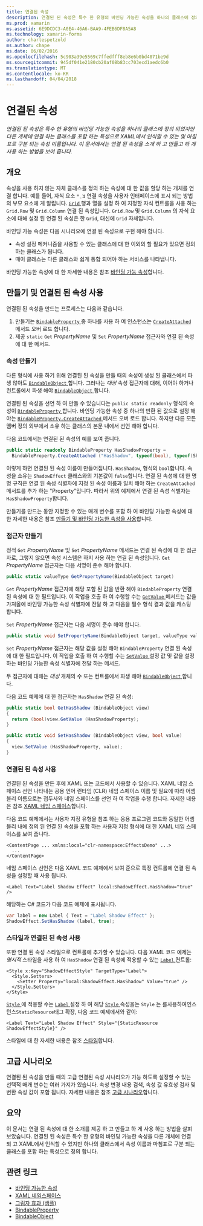 ```yaml
---
title: 연결된 속성
description: 연결된 된 속성은 특수 한 유형의 바인딩 가능한 속성을 하나의 클래스에 정의 되었지만 다른 개체에 연결 하는 클래스를 포함 하는 특성으로 XAML에서 인식할 수 있는 및 마침표로 구분 되는 속성 이름입니다. 이 문서에서는 연결 된 속성을 소개 하 고 만들고 하 게 사용 하는 방법을 보여 줍니다.
ms.prod: xamarin
ms.assetid: 6E9DCDC3-A0E4-46A6-BAA9-4FEB6DF8A5A8
ms.technology: xamarin-forms
author: charlespetzold
ms.author: chape
ms.date: 06/02/2016
ms.openlocfilehash: 5c903a39e5569c7ffedfff8eb8e6b0bd4071be9d
ms.sourcegitcommit: 945df041e2180cb20af08b83cc703ecd1aedc6b0
ms.translationtype: MT
ms.contentlocale: ko-KR
ms.lasthandoff: 04/04/2018
---
```

# <a name="attached-properties"></a>연결된 속성

_연결된 된 속성은 특수 한 유형의 바인딩 가능한 속성을 하나의 클래스에 정의 되었지만 다른 개체에 연결 하는 클래스를 포함 하는 특성으로 XAML에서 인식할 수 있는 및 마침표로 구분 되는 속성 이름입니다. 이 문서에서는 연결 된 속성을 소개 하 고 만들고 하 게 사용 하는 방법을 보여 줍니다._

## <a name="overview"></a>개요

속성을 사용 하지 않는 자체 클래스를 정의 하는 속성에 대 한 값을 할당 하는 개체를 연결 합니다. 예를 들어, 자식 요소 צ ְ ײ 연결 속성을 사용자 인터페이스에 표시 되는 방법의 부모 요소에 게 알립니다. [ `Grid` ](https://developer.xamarin.com/api/type/Xamarin.Forms.Grid/) 행과 열을 설정 하 여 지정할 자식 컨트롤을 사용 하는 `Grid.Row` 및 `Grid.Column` 연결 된 속성입니다. `Grid.Row` 및 `Grid.Column` 의 자식 요소에 대해 설정 된 연결 된 속성은 한 `Grid`, 대신에 `Grid` 자체입니다.

바인딩 가능 속성은 다음 시나리오에 연결 된 속성으로 구현 해야 합니다.

- 속성 설정 메커니즘을 사용할 수 있는 클래스에 대 한 이외의 할 필요가 있으면 정의 하는 클래스가 됩니다.
- 때이 클래스는 다른 클래스와 쉽게 통합 되어야 하는 서비스를 나타냅니다.

바인딩 가능한 속성에 대 한 자세한 내용은 참조 [바인딩 가능 속성](~/xamarin-forms/xaml/bindable-properties.md)합니다.

## <a name="creating-and-consuming-an-attached-property"></a>만들기 및 연결된 된 속성 사용

연결된 된 속성을 만드는 프로세스는 다음과 같습니다.

1. 만들기는 [ `BindableProperty` ](https://developer.xamarin.com/api/type/Xamarin.Forms.BindableProperty/) 중 하나를 사용 하 여 인스턴스는 [ `CreateAttached` ](https://developer.xamarin.com/api/member/Xamarin.Forms.BindableProperty.CreateAttached/p/System.String/System.Type/System.Type/System.Object/Xamarin.Forms.BindingMode/Xamarin.Forms.BindableProperty+ValidateValueDelegate/Xamarin.Forms.BindableProperty+BindingPropertyChangedDelegate/Xamarin.Forms.BindableProperty+BindingPropertyChangingDelegate/Xamarin.Forms.BindableProperty+CoerceValueDelegate/Xamarin.Forms.BindableProperty+CreateDefaultValueDelegate/) 메서드 오버 로드 합니다.
1. 제공 `static` `Get` *PropertyName* 및 `Set` *PropertyName* 접근자와 연결 된 속성에 대 한 메서드.

### <a name="creating-a-property"></a>속성 만들기

다른 형식에 사용 하기 위해 연결된 된 속성을 만들 때의 속성이 생성 된 클래스에서 파생 않아도 [ `BindableObject` ](https://developer.xamarin.com/api/type/Xamarin.Forms.BindableObject/)합니다. 그러나는 *대상* 속성 접근자에 대해, 이어야 하거나 컨트롤에서 파생 해야 [ `BindableObject` ](https://developer.xamarin.com/api/type/Xamarin.Forms.BindableObject/)합니다.

연결된 된 속성을 선언 하 여 만들 수 있습니다는 `public static readonly` 형식의 속성이 [ `BindableProperty` ](https://developer.xamarin.com/api/type/Xamarin.Forms.BindableProperty/)합니다. 바인딩 가능한 속성 중 하나의 반환 된 값으로 설정 해야는 [ `BindableProperty.CreateAttached` ](https://developer.xamarin.com/api/member/Xamarin.Forms.BindableProperty.CreateAttached/p/System.String/System.Type/System.Type/System.Object/Xamarin.Forms.BindingMode/Xamarin.Forms.BindableProperty+ValidateValueDelegate/Xamarin.Forms.BindableProperty+BindingPropertyChangedDelegate/Xamarin.Forms.BindableProperty+BindingPropertyChangingDelegate/Xamarin.Forms.BindableProperty+CoerceValueDelegate/Xamarin.Forms.BindableProperty+CreateDefaultValueDelegate/) 메서드 오버 로드 합니다. 하지만 다른 모든 멤버 정의 외부에서 소유 하는 클래스의 본문 내에서 선언 해야 합니다.

다음 코드에서는 연결된 된 속성의 예를 보여 줍니다.

```csharp
public static readonly BindableProperty HasShadowProperty =
  BindableProperty.CreateAttached ("HasShadow", typeof(bool), typeof(ShadowEffect), false);
```

이렇게 하면 연결된 된 속성 이름이 만들어집니다. `HasShadow`, 형식의 `bool`합니다. 속성을 소유는 `ShadowEffect` 클래스와의 기본값이 `false`합니다. 연결 된 속성에 대 한 명명 규칙은 연결 된 속성 식별자에 지정 된 속성 이름과 일치 해야 하는 `CreateAttached` 메서드를 추가 하는 "Property"입니다. 따라서 위의 예제에서 연결 된 속성 식별자는 `HasShadowProperty`합니다.

만들기를 만드는 동안 지정할 수 있는 매개 변수를 포함 하 여 바인딩 가능한 속성에 대 한 자세한 내용은 참조 [만들기 및 바인딩 가능한 속성을 사용](~/xamarin-forms/xaml/bindable-properties.md#consuming-bindable-property)합니다.

### <a name="creating-accessors"></a>접근자 만들기

정적 `Get` *PropertyName* 및 `Set` *PropertyName* 메서드는 연결 된 속성에 대 한 접근자로, 그렇지 않으면 속성 시스템은 하지 사용 하는 연결 된 속성입니다. `Get` *PropertyName* 접근자는 다음 서명이 준수 해야 합니다.

```csharp
public static valueType GetPropertyName(BindableObject target)
```

`Get` *PropertyName* 접근자에 해당 포함 된 값을 반환 해야 `BindableProperty` 연결 된 속성에 대 한 필드입니다. 이 작업을 호출 하 여 수행할 수는 [ `GetValue` ](https://developer.xamarin.com/api/member/Xamarin.Forms.BindableObject.GetValue/p/Xamarin.Forms.BindableProperty/) 메서드는 값을 가져올에 바인딩 가능한 속성 식별자에 전달 하 고 다음을 필수 형식 결과 값을 캐스팅 합니다.

`Set` *PropertyName* 접근자는 다음 서명이 준수 해야 합니다.

```csharp
public static void SetPropertyName(BindableObject target, valueType value)
```

`Set` *PropertyName* 접근자는 해당 값을 설정 해야 `BindableProperty` 연결 된 속성에 대 한 필드입니다. 이 작업을 호출 하 여 수행할 수는 [ `SetValue` ](https://developer.xamarin.com/api/member/Xamarin.Forms.BindableObject.SetValue/p/Xamarin.Forms.BindableProperty/System.Object/) 설정 값 및 값을 설정 하는 바인딩 가능한 속성 식별자에 전달 하는 메서드.

두 접근자에 대해는 *대상* 개체의 수 또는 컨트롤에서 파생 해야 [ `BindableObject` ](https://developer.xamarin.com/api/type/Xamarin.Forms.BindableObject/)합니다.

다음 코드 예제에 대 한 접근자는 `HasShadow` 연결 된 속성:

```csharp
public static bool GetHasShadow (BindableObject view)
{
  return (bool)view.GetValue (HasShadowProperty);
}

public static void SetHasShadow (BindableObject view, bool value)
{
  view.SetValue (HasShadowProperty, value);
}
```

### <a name="consuming-an-attached-property"></a>연결된 된 속성 사용

연결된 된 속성을 만든 후에 XAML 또는 코드에서 사용할 수 있습니다. XAML 네임 스페이스 선언 나타내는 공용 언어 런타임 (CLR) 네임 스페이스 이름 및 필요에 따라 어셈블리 이름으로는 접두사와 네임 스페이스를 선언 하 여 작업을 수행 합니다. 자세한 내용은 참조 [XAML 네임 스페이스](~/xamarin-forms/xaml/namespaces.md)합니다.

다음 코드 예제에서는 사용자 지정 유형을 참조 하는 응용 프로그램 코드와 동일한 어셈블리 내에 정의 된 연결 된 속성을 포함 하는 사용자 지정 형식에 대 한 XAML 네임 스페이스를 보여 줍니다.

```xaml
<ContentPage ... xmlns:local="clr-namespace:EffectsDemo" ...>
  ...
</ContentPage>
```

네임 스페이스 선언은 다음 XAML 코드 예제에서 보여 준으로 특정 컨트롤에 연결 된 속성을 설정할 때 사용 됩니다.

```xaml
<Label Text="Label Shadow Effect" local:ShadowEffect.HasShadow="true" />
```

해당하는 C# 코드가 다음 코드 예제에 표시됩니다.

```csharp
var label = new Label { Text = "Label Shadow Effect" };
ShadowEffect.SetHasShadow (label, true);
```

### <a name="consuming-an-attached-property-with-a-style"></a>스타일과 연결된 된 속성 사용

또한 연결 된 속성 스타일으로 컨트롤에 추가할 수 있습니다. 다음 XAML 코드 예제는 *명시적* 스타일을 사용 하 여 `HasShadow` 연결 된 속성에 적용할 수 있는 [ `Label` ](https://developer.xamarin.com/api/type/Xamarin.Forms.Label/) 컨트롤:

```xaml
<Style x:Key="ShadowEffectStyle" TargetType="Label">
  <Style.Setters>
    <Setter Property="local:ShadowEffect.HasShadow" Value="true" />
  </Style.Setters>
</Style>
```

[ `Style` ](https://developer.xamarin.com/api/type/Xamarin.Forms.Style/) 에 적용할 수는 [ `Label` ](https://developer.xamarin.com/api/type/Xamarin.Forms.Label/) 설정 하 여 해당 [ `Style` ](https://developer.xamarin.com/api/property/Xamarin.Forms.VisualElement.Style/) 속성을는 `Style` 는 를사용하여인스턴스`StaticResource`태그 확장, 다음 코드 예제에서와 같이:

```xaml
<Label Text="Label Shadow Effect" Style="{StaticResource ShadowEffectStyle}" />
```

스타일에 대 한 자세한 내용은 참조 [스타일](~/xamarin-forms/user-interface/styles/index.md)합니다.

## <a name="advanced-scenarios"></a>고급 시나리오

연결된 된 속성을 만들 때의 고급 연결된 속성 시나리오가 가능 하도록 설정할 수 있는 선택적 매개 변수는 여러 가지가 있습니다. 속성 변경 내용 검색, 속성 값 유효성 검사 및 변환 속성 값이 포함 됩니다. 자세한 내용은 참조 [고급 시나리오](~/xamarin-forms/xaml/bindable-properties.md#advanced)합니다.

## <a name="summary"></a>요약

이 문서는 연결 된 속성에 대 한 소개를 제공 하 고 만들고 하 게 사용 하는 방법을 살펴보았습니다. 연결된 된 속성은 특수 한 유형의 바인딩 가능한 속성을 다른 개체에 연결 되 고 XAML에서 인식할 수 있지만 하나의 클래스에서 속성 이름과 마침표로 구분 되는 클래스를 포함 하는 특성으로 정의 합니다.


## <a name="related-links"></a>관련 링크

- [바인딩 가능한 속성](~/xamarin-forms/xaml/bindable-properties.md)
- [XAML 네임스페이스](~/xamarin-forms/xaml/namespaces.md)
- [그림자 효과 (샘플)](https://developer.xamarin.com/samples/xamarin-forms/effects/shadoweffect/)
- [BindableProperty](https://developer.xamarin.com/api/type/Xamarin.Forms.BindableProperty/)
- [BindableObject](https://developer.xamarin.com/api/type/Xamarin.Forms.BindableObject/)
